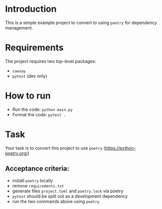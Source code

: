 # Introduction
This is a simple example project to convert to using `poetry` for dependency management.


# Requirements
The project requires two top-level packages:
- `cowsay`
- `pytest` (dev only)

# How to run
- Run the code: `python main.py`
- Format the code: `pytest .`

# Task
Your task is to convert this project to use `poetry` (https://python-poetry.org/)

## Acceptance criteria:
- install `poetry` locally
- remove `requirements.txt`
- generate files `project.toml` and `poetry.lock` via poetry
- `pytest` should be split out as a development dependency
- run the two commands above using `poetry`